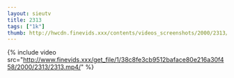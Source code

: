 ```yaml
--- 
layout: sieutv
title: 2313
tags: ["1k"]
thumb: http://hwcdn.finevids.xxx/contents/videos_screenshots/2000/2313/preview.mp4.jpg
---
```

{% include video src="http://www.finevids.xxx/get_file/1/38c8fe3cb9512baface80e216a30f458/2000/2313/2313.mp4/" %} 
